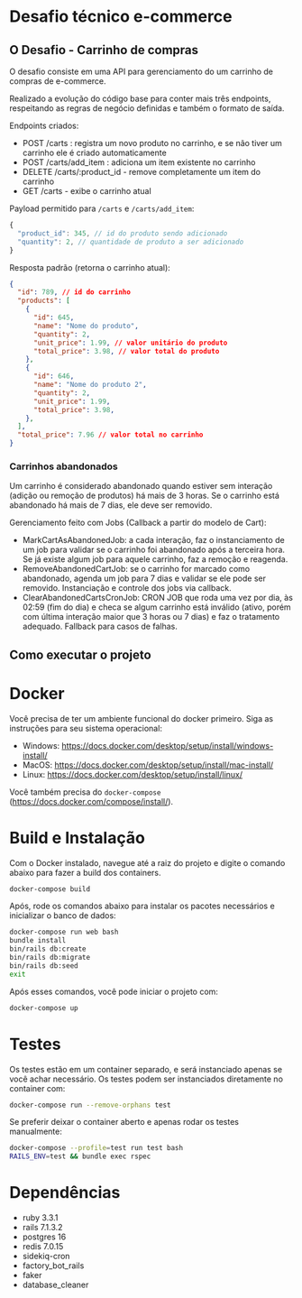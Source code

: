 # Desafio técnico e-commerce

## O Desafio - Carrinho de compras
O desafio consiste em uma API para gerenciamento do um carrinho de compras de e-commerce.

Realizado a evolução do código base para conter mais três endpoints, respeitando as regras de negócio definidas e também o formato de saída.

Endpoints criados:
- POST /carts : registra um novo produto no carrinho, e se não tiver um carrinho ele é criado automaticamente
- POST /carts/add_item : adiciona um item existente no carrinho
- DELETE /carts/:product_id - remove completamente um item do carrinho
- GET /carts - exibe o carrinho atual

Payload permitido para `/carts` e `/carts/add_item`:
```js
{
  "product_id": 345, // id do produto sendo adicionado
  "quantity": 2, // quantidade de produto a ser adicionado
}
```

Resposta padrão (retorna o carrinho atual):


```json
{
  "id": 789, // id do carrinho
  "products": [
    {
      "id": 645,
      "name": "Nome do produto",
      "quantity": 2,
      "unit_price": 1.99, // valor unitário do produto
      "total_price": 3.98, // valor total do produto
    },
    {
      "id": 646,
      "name": "Nome do produto 2",
      "quantity": 2,
      "unit_price": 1.99,
      "total_price": 3.98,
    },
  ],
  "total_price": 7.96 // valor total no carrinho
}
```

### Carrinhos abandonados
Um carrinho é considerado abandonado quando estiver sem interação (adição ou remoção de produtos) há mais de 3 horas. Se o carrinho está abandonado há mais de 7 dias, ele deve ser removido.

Gerenciamento feito com Jobs (Callback a partir do modelo de Cart):
- MarkCartAsAbandonedJob: a cada interação, faz o instanciamento de um job para validar se o carrinho foi abandonado após a terceira hora. Se já existe algum job para aquele carrinho, faz a remoção e reagenda.
- RemoveAbandonedCartJob: se o carrinho for marcado como abandonado, agenda um job para 7 dias e validar se ele pode ser removido.
Instanciação e controle dos jobs via callback.
- ClearAbandonedCartsCronJob: CRON JOB que roda uma vez por dia, às 02:59 (fim do dia) e checa se algum carrinho está inválido (ativo, porém com última interação maior que 3 horas ou 7 dias) e faz o tratamento adequado. Fallback para casos de falhas.

## Como executar o projeto

# Docker
Você precisa de ter um ambiente funcional do docker primeiro. Siga as instruções para seu sistema operacional:
- Windows: https://docs.docker.com/desktop/setup/install/windows-install/
- MacOS: https://docs.docker.com/desktop/setup/install/mac-install/
- Linux: https://docs.docker.com/desktop/setup/install/linux/

Você também precisa do `docker-compose` (https://docs.docker.com/compose/install/).

# Build e Instalação
Com o Docker instalado, navegue até a raiz do projeto e digite o comando abaixo para fazer a build dos containers.
```bash
docker-compose build
```

Após, rode os comandos abaixo para instalar os pacotes necessários e inicializar o banco de dados:
```bash
docker-compose run web bash
bundle install
bin/rails db:create
bin/rails db:migrate
bin/rails db:seed
exit
```

Após esses comandos, você pode iniciar o projeto com:
```bash
docker-compose up
```

# Testes
Os testes estão em um container separado, e será instanciado apenas se você achar necessário. Os testes podem ser instanciados diretamente no container com:
```bash
docker-compose run --remove-orphans test
```
Se preferir deixar o container aberto e apenas rodar os testes manualmente:
```bash
docker-compose --profile=test run test bash
RAILS_ENV=test && bundle exec rspec
```

# Dependências
- ruby 3.3.1
- rails 7.1.3.2
- postgres 16
- redis 7.0.15
- sidekiq-cron
- factory_bot_rails
- faker
- database_cleaner

